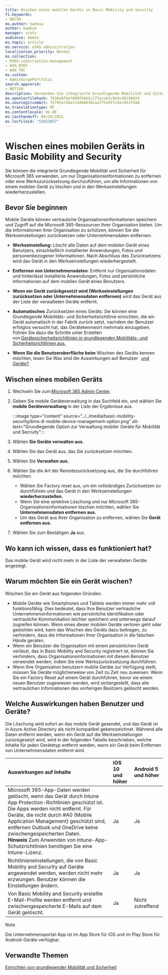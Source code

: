 ```yaml
---
title: Wischen eines mobilen Geräts in Basic Mobility and Security
f1.keywords:
- NOCSH
ms.author: kwekua
author: kwekua
manager: scotv
audience: Admin
ms.topic: article
ms.service: o365-administration
localization_priority: Normal
ms.collection:
- M365-subscription-management
- Adm_O365
- Adm_TOC
ms.custom:
- AdminSurgePortfolio
search.appverid:
- MET150
description: Verwenden Sie integrierte Grundlegende Mobilität und Sicherheit, um Informationen von registrierten Geräten zu entfernen.
ms.openlocfilehash: 7830a0f4ef609f6465c171ecab2c9e3c48198424
ms.sourcegitcommit: 72795ec56a7c4db863dcaaff5e9f7c41c653fda8
ms.translationtype: MT
ms.contentlocale: de-DE
ms.lasthandoff: 04/26/2021
ms.locfileid: "52023857"
---
```

# <a name="wipe-a-mobile-device-in-basic-mobility-and-security"></a>Wischen eines mobilen Geräts in Basic Mobility and Security

Sie können die integrierte Grundlegende Mobilität und Sicherheit für Microsoft 365 verwenden, um nur Organisationsinformationen zu entfernen oder eine Werkszurücksetzung durchzuführen, um alle Informationen von einem mobilen Gerät zu löschen und in den Werkseinstellungen wiederherzustellen.

## <a name="before-you-begin"></a>Bevor Sie beginnen

Mobile Geräte können vertrauliche Organisationsinformationen speichern und Zugriff auf die Microsoft 365-Ressourcen Ihrer Organisation bieten. Um die Informationen Ihrer Organisation zu schützen, können Sie die Werkseinstellungen zurücksetzen oder Unternehmensdaten entfernen:

- **Werkseinstellung:** Löscht alle Daten auf dem mobilen Gerät eines Benutzers, einschließlich installierter Anwendungen, Fotos und personenbezogener Informationen. Nach Abschluss des Zurücksetzens wird das Gerät in den Werkseinstellungen wiederhergestellt.

- **Entfernen von Unternehmensdaten**: Entfernt nur Organisationsdaten und hinterlässt installierte Anwendungen, Fotos und persönliche Informationen auf dem mobilen Gerät eines Benutzers.

- **Wenn ein Gerät zurückgesetzt wird (Werkseinstellungen zurücksetzen oder Unternehmensdaten entfernen)** wird das Gerät aus der Liste der verwalteten Geräte entfernt.
    
- **Automatisches** Zurücksetzen eines Geräts: Sie können eine Grundlegende Mobilitäts- und Sicherheitsrichtlinie einrichten, die ein Gerät automatisch in der Fabrik zurück setzt, nachdem der Benutzer erfolglos versucht hat, das Gerätekennwort mehrmals einzugeben. Führen Sie dazu die Schritte unter Erstellen von [Gerätesicherheitsrichtlinien in grundlegenden Mobilitäts- und Sicherheitsrichtlinien aus.](create-device-security-policies.md)
    
- **Wenn Sie die Benutzeroberfläche beim** Wischen des Geräts kennen möchten, lesen Sie Was sind die Auswirkungen auf Benutzer   [und Geräte?](#whats-the-user-and-device-impact).

## <a name="wipe-a-mobile-device"></a>Wischen eines mobilen Geräts

1. Wechseln Sie zum [Microsoft 365 Admin Center](../../admin/admin-overview/about-the-admin-center.md).

2. Geben Sie mobile Geräteverwaltung in das Suchfeld ein, und wählen Sie **mobile Geräteverwaltung** in der Liste der Ergebnisse aus.

    :::image type="content" source="../../media/basic-mobility-security/bms-6-mobile-device-management-option.png" alt-text="Grundlegende Option zur Verwaltung mobiler Geräte für Mobilität und Secruity":::

3. Wählen **Sie Geräte verwalten aus.**

4. Wählen Sie das Gerät aus, das Sie zurücksetzen möchten.

5. Wählen Sie **Verwalten aus.**

6. Wählen Sie die Art der Remotezurücksetzung aus, die Sie durchführen möchten.

    - Wählen Sie Factory reset aus, um ein vollständiges Zurücksetzen zu durchführen und das Gerät in den Werkseinstellungen **wiederherzustellen.**
    - Wenn Sie eine selektive Löschung und nur Microsoft 365-Organisationsinformationen löschen möchten, wählen Sie **Unternehmensdaten entfernen aus.**
    - Um das Gerät aus Ihrer Organisation zu entfernen, wählen Sie **Gerät entfernen aus.**

7. Wählen Sie zum Bestätigen **Ja** aus.

## <a name="how-do-i-know-it-worked"></a>Wo kann ich wissen, dass es funktioniert hat?

Das mobile Gerät wird nicht mehr in der Liste der verwalteten Geräte angezeigt.

## <a name="why-would-you-want-to-wipe-a-device"></a>Warum möchten Sie ein Gerät wischen?

Wischen Sie ein Gerät aus folgenden Gründen:

- Mobile Geräte wie Smartphones und Tablets werden immer mehr voll funktionsfähig. Dies bedeutet, dass Ihre Benutzer vertrauliche Unternehmensinformationen wie persönliche Identifikation oder vertrauliche Kommunikation leichter speichern und unterwegs darauf zugreifen können. Wenn eines dieser mobilen Geräte verloren geht oder gestohlen wird, kann das Wischen des Geräts dazu beitragen, zu verhindern, dass die Informationen Ihrer Organisation in die falschen Hände geraten.
- Wenn ein Benutzer die Organisation mit einem persönlichen Gerät verlässt, das in Basic Mobility and Security registriert ist, können Sie verhindern, dass Organisationsinformationen mit diesem Benutzer verwendet werden, indem Sie eine Werkszurücksetzung durchführen.
- Wenn Ihre Organisation benutzern mobile Geräte zur Verfügung stellt, müssen Sie Geräte möglicherweise von Zeit zu Zeit neu zuweisen. Wenn Sie ein Factory Reset auf einem Gerät durchführen, bevor sie einem neuen Benutzer zugewiesen werden, wird sichergestellt, dass alle vertraulichen Informationen des vorherigen Besitzers gelöscht werden.

## <a name="whats-the-user-and-device-impact"></a>Welche Auswirkungen haben Benutzer und Geräte?

Die Löschung wird sofort an das mobile Gerät gesendet, und das Gerät ist in Azure Active Directory als nicht kompatibel gekennzeichnet. Während alle Daten entfernt werden, wenn ein Gerät auf die Werkseinstellungen zurückgesetzt wird, wird in der folgenden Tabelle beschrieben, welche Inhalte für jeden Gerätetyp entfernt werden, wenn ein Gerät beim Entfernen von Unternehmensdaten entfernt wird.

|**Auswirkungen auf Inhalte**|**iOS 10 und höher**|**Android 5 und höher**|
|:-----|:-----|:-----|
|Microsoft 365-App-Daten werden gelöscht, wenn das Gerät durch Intune App Protection-Richtlinien geschützt ist. Die Apps werden nicht entfernt. Für Geräte, die nicht durch #A0 (Mobile Application Management) geschützt sind, entfernen Outlook und OneDrive keine zwischengespeicherten Daten.<br/>**Hinweis** Zum Anwenden von Intune-App-Schutzrichtlinien benötigen Sie eine Intune-Lizenz.|Ja|Ja|
|Richtlinieneinstellungen, die von Basic Mobility and Security auf Geräte angewendet werden, werden nicht mehr erzwungen. Benutzer können die Einstellungen ändern.|Ja|Ja|
|Von Basic Mobility and Security erstellte E-Mail-Profile werden entfernt und zwischengespeicherte E-Mails auf dem Gerät gelöscht.|Ja|Nicht zutreffend|
>[!NOTE]
>Die Unternehmensportal-App ist im App Store für iOS und im Play Store für Android-Geräte verfügbar.

## <a name="related-topics"></a>Verwandte Themen

[Einrichten von grundlegender Mobilität und Sicherheit](set-up.md)
